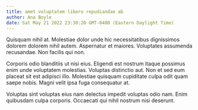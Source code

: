 ```yaml
---
title: amet voluptatem libero repudiandae ab
author: Ana Boyle
date: Sat May 21 2022 23:30:20 GMT-0400 (Eastern Daylight Time)
---
```

Quisquam nihil at. Molestiae dolor unde hic necessitatibus dignissimos dolorem dolorem nihil autem. Aspernatur et maiores. Voluptates assumenda recusandae. Non facilis qui non.

 Corporis odio blanditiis ut nisi eius. Eligendi est nostrum itaque possimus enim unde voluptatem molestias. Voluptas distinctio aut. Non et sed eum placeat sit est adipisci illo. Molestiae quisquam cupiditate culpa odit quam saepe nobis. Magni velit ipsa fuga consequatur at.

 Voluptas sint voluptas eius nam delectus impedit voluptas odio nam. Enim quibusdam culpa corporis. Occaecati qui nihil nostrum nisi deserunt.